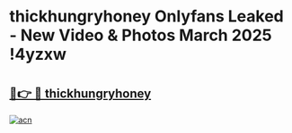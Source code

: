 # thickhungryhoney Onlyfans Leaked - New Video & Photos March 2025 !4yzxw

# <h2><a href="https://jmyt2b.iuczelnia.edu.pl?title=thickhungryhoney&ref=4yzxw">🔗👉 🔴 thickhungryhoney</a></h2>

[![acn](https://github.com/user-attachments/assets/0f9c940e-d8b0-45ae-aac7-cd30a18b3e1c)](https://jmyt2b.iuczelnia.edu.pl?title=thickhungryhoney&ref=4yzxw)

